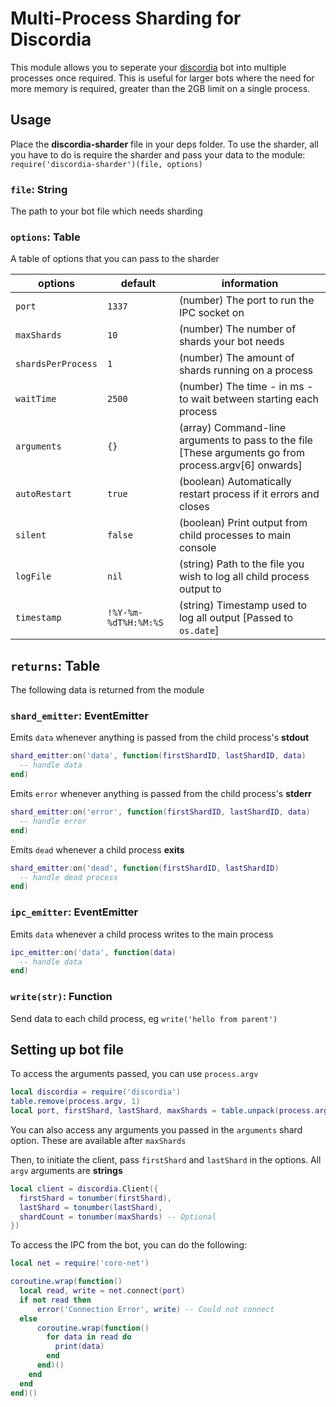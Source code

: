 # Multi-Process Sharding for Discordia

This module allows you to seperate your [discordia](https://github.com/SinisterRectus/Discordia) bot into multiple processes once required.
This is useful for larger bots where the need for more memory is required, greater than the 2GB limit on a single process.

## Usage

Place the **discordia-sharder** file in your deps folder.
To use the sharder, all you have to do is require the sharder and pass your data to the module:
`require('discordia-sharder')(file, options)`

### `file`: String
The path to your bot file which needs sharding

### `options`: Table
A table of options that you can pass to the sharder

options | default | information
--------|---------|------------
`port` | `1337` | (number) The port to run the IPC socket on
`maxShards` | `10` | (number) The number of shards your bot needs
`shardsPerProcess` | `1` | (number) The amount of shards running on a process
`waitTime` | `2500` | (number) The time - in ms - to wait between starting each process
`arguments` | `{}` | (array) Command-line arguments to pass to the file [These arguments go from process.argv[6] onwards]
`autoRestart` | `true` | (boolean) Automatically restart process if it errors and closes
`silent` | `false` | (boolean) Print output from child processes to main console
`logFile` | `nil` | (string) Path to the file you wish to log all child process output to
`timestamp` | `!%Y-%m-%dT%H:%M:%S` | (string) Timestamp used to log all output [Passed to `os.date`]

## `returns`: Table
The following data is returned from the module

### `shard_emitter`: EventEmitter
Emits `data` whenever anything is passed from the child process's **stdout**
```lua
shard_emitter:on('data', function(firstShardID, lastShardID, data)
  -- handle data
end)
```

Emits `error` whenever anything is passed from the child process's **stderr**
```lua
shard_emitter:on('error', function(firstShardID, lastShardID, data)
  -- handle error
end)
```

Emits `dead` whenever a child process **exits**
```lua
shard_emitter:on('dead', function(firstShardID, lastShardID)
  -- handle dead process
end)
```

### `ipc_emitter`: EventEmitter
Emits `data` whenever a child process writes to the main process
```lua
ipc_emitter:on('data', function(data)
  -- handle data
end)
```

### `write(str)`: Function
Send data to each child process, eg `write('hello from parent')`

## Setting up bot file
To access the arguments passed, you can use `process.argv`
```lua
local discordia = require('discordia')
table.remove(process.argv, 1)
local port, firstShard, lastShard, maxShards = table.unpack(process.argv)
```
You can also access any arguments you passed in the `arguments` shard option. These are available after `maxShards`

Then, to initiate the client, pass `firstShard` and `lastShard` in the options. All `argv` arguments are **strings**
```lua
local client = discordia.Client({
  firstShard = tonumber(firstShard),
  lastShard = tonumber(lastShard),
  shardCount = tonumber(maxShards) -- Optional
})
```
To access the IPC from the bot, you can do the following:
```lua
local net = require('coro-net')

coroutine.wrap(function()
  local read, write = net.connect(port)
  if not read then
      error('Connection Error', write) -- Could not connect
  else
      coroutine.wrap(function()
        for data in read do
          print(data)
        end
      end)()
    end
  end
end)()
```
